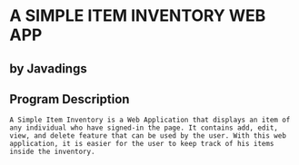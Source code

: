 # A SIMPLE ITEM INVENTORY WEB APP
## by Javadings


## Program Description

```
A Simple Item Inventory is a Web Application that displays an item of any individual who have signed-in the page. It contains add, edit, view, and delete feature that can be used by the user. With this web application, it is easier for the user to keep track of his items inside the inventory.
```
